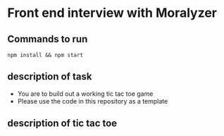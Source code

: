 # Front end interview with Moralyzer

## Commands to run
`npm install && npm start`

## description of task
- You are to build out a working tic tac toe game
- Please use the code in this repository as a template

## description of tic tac toe


